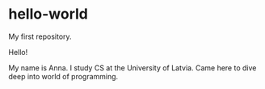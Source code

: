 # hello-world
My first repository.

Hello!

My name is Anna. I study CS at the University of Latvia.
Came here to dive deep into world of programming.
